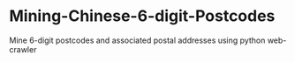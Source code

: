 # Mining-Chinese-6-digit-Postcodes
Mine 6-digit postcodes and associated postal addresses using python web-crawler
